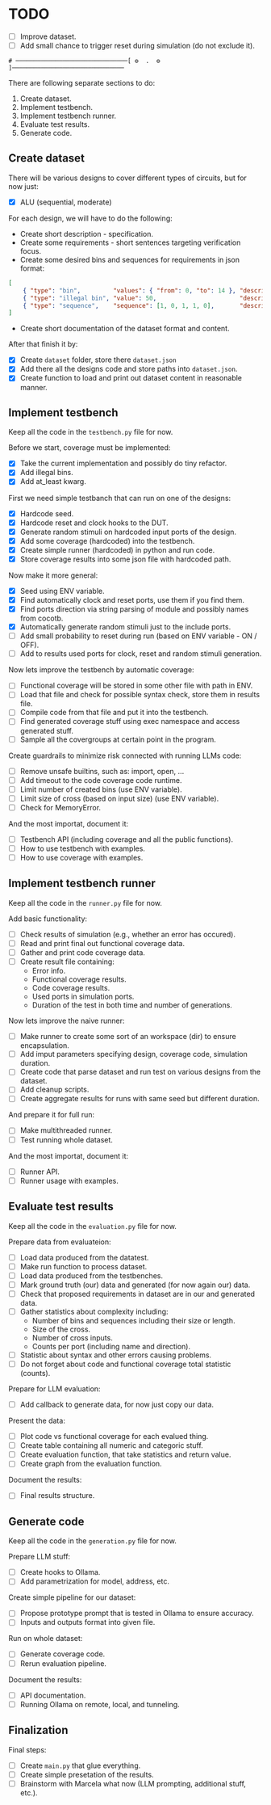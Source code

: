 # TODO
 - [ ] Improve dataset.
 - [ ] Add small chance to trigger reset during simulation (do not exclude it).

```
# ───────────────────────────────[ ⚙️  .  ⚙️ ]───────────────────────────────
```

There are following separate sections to do:
 1. Create dataset.
 1. Implement testbench.
 1. Implement testbench runner.
 1. Evaluate test results.
 1. Generate code.

 ## Create dataset
There will be various designs to cover different types of circuits, but for now just:
 - [x] ALU (sequential, moderate)

For each design, we will have to do the following:
 - Create short description - specification.
 - Create some requirements - short sentences targeting verification focus.
 - Create some desired bins and sequences for requirements in json format:
```json
[
    { "type": "bin",         "values": { "from": 0, "to": 14 }, "description": "..." },
    { "type": "illegal bin", "value": 50,                       "description": "..." },
    { "type": "sequence",    "sequence": [1, 0, 1, 1, 0],       "description": "..." },
]
```
 - Create short documentation of the dataset format and content.

After that finish it by:
 - [x] Create `dataset` folder, store there `dataset.json`
 - [x] Add there all the designs code and store paths into `dataset.json`.
 - [x] Create function to load and print out dataset content in reasonable manner.

## Implement testbench
Keep all the code in the `testbench.py` file for now.

Before we start, coverage must be implemented:
 - [x] Take the current implementation and possibly do tiny refactor.
 - [x] Add illegal bins.
 - [x] Add at_least kwarg.

First we need simple testbanch that can run on one of the designs:
 - [x] Hardcode seed.
 - [x] Hardcode reset and clock hooks to the DUT.
 - [x] Generate random stimuli on hardcoded input ports of the design.
 - [x] Add some coverage (hardcoded) into the testbench.
 - [x] Create simple runner (hardcoded) in python and run code.
 - [x] Store coverage results into some json file with hardcoded path.

Now make it more general:
 - [x] Seed using ENV variable.
 - [x] Find automatically clock and reset ports, use them if you find them.
 - [x] Find ports direction via string parsing of module and possibly names from cocotb.
 - [x] Automatically generate random stimuli just to the include ports.
 - [ ] Add small probability to reset during run (based on ENV variable - ON / OFF).
 - [ ] Add to results used ports for clock, reset and random stimuli generation.

Now lets improve the testbench by automatic coverage:
 - [ ] Functional coverage will be stored in some other file with path in ENV.
 - [ ] Load that file and check for possible syntax check, store them in results file.
 - [ ] Compile code from that file and put it into the testbench.
 - [ ] Find generated coverage stuff using exec namespace and access generated stuff.
 - [ ] Sample all the covergroups at certain point in the program.

Create guardrails to minimize risk connected with running LLMs code:
 - [ ] Remove unsafe builtins, such as: import, open, ...
 - [ ] Add timeout to the code coverage code runtime.
 - [ ] Limit number of created bins (use ENV variable).
 - [ ] Limit size of cross (based on input size) (use ENV variable).
 - [ ] Check for MemoryError.

And the most importat, document it:
 - [ ] Testbench API (including coverage and all the public functions).
 - [ ] How to use testbench with examples.
 - [ ] How to use coverage with examples.

## Implement testbench runner
Keep all the code in the `runner.py` file for now.

Add basic functionality:
 - [ ] Check results of simulation (e.g., whether an error has occured).
 - [ ] Read and print final out functional coverage data.
 - [ ] Gather and print code coverage data.
 - [ ] Create result file containing:
   * Error info.
   * Functional coverage results.
   * Code coverage results.
   * Used ports in simulation ports.
   * Duration of the test in both time and number of generations.

Now lets improve the naive runner:
 - [ ] Make runner to create some sort of an workspace (dir) to ensure encapsulation.
 - [ ] Add imput parameters specifying design, coverage code, simulation duration.
 - [ ] Create code that parse dataset and run test on various designs from the dataset.
 - [ ] Add cleanup scripts.
 - [ ] Create aggregate results for runs with same seed but different duration.

And prepare it for full run:
 - [ ] Make multithreaded runner.
 - [ ] Test running whole dataset.

And the most importat, document it:
 - [ ] Runner API.
 - [ ] Runner usage with examples.

## Evaluate test results
Keep all the code in the `evaluation.py` file for now.

Prepare data from evaluateion:
 - [ ] Load data produced from the datatest.
 - [ ] Make run function to process dataset.
 - [ ] Load data produced from the testbenches.
 - [ ] Mark ground truth (our) data and generated (for now again our) data.
 - [ ] Check that proposed requirements in dataset are in our and generated data.
 - [ ] Gather statistics about complexity including:
   * Number of bins and sequences including their size or length.
   * Size of the cross.
   * Number of cross inputs.
   * Counts per port (including name and direction).
 - [ ] Statistic about syntax and other errors causing problems.
 - [ ] Do not forget about code and functional coverage total statistic (counts).

Prepare for LLM evaluation:
 - [ ] Add callback to generate data, for now just copy our data.

Present the data:
 - [ ] Plot code vs functional coverage for each evalued thing.
 - [ ] Create table containing all numeric and categoric stuff.
 - [ ] Create evaluation function, that take statistics and return value.
 - [ ] Create graph from the evaluation function.

Document the results:
 - [ ] Final results structure.

## Generate code
Keep all the code in the `generation.py` file for now.

Prepare LLM stuff:
 - [ ] Create hooks to Ollama.
 - [ ] Add parametrization for model, address, etc.

Create simple pipeline for our dataset:
 - [ ] Propose prototype prompt that is tested in Ollama to ensure accuracy.
 - [ ] Inputs and outputs format into given file.

Run on whole dataset:
 - [ ] Generate coverage code.
 - [ ] Rerun evaluation pipeline.

Document the results:
 - [ ] API documentation.
 - [ ] Running Ollama on remote, local, and tunneling.

## Finalization
Final steps:
 - [ ] Create `main.py` that glue everything.
 - [ ] Create simple presetation of the results.
 - [ ] Brainstorm with Marcela what now (LLM prompting, additional stuff, etc.).
